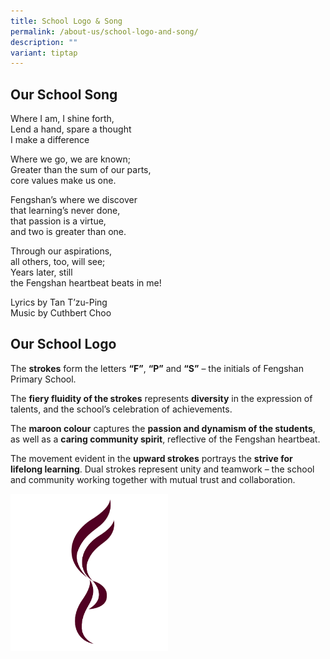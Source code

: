 ```yaml
---
title: School Logo & Song
permalink: /about-us/school-logo-and-song/
description: ""
variant: tiptap
---
```

<h2>Our School Song</h2>
<p>Where I am, I shine forth, &nbsp;
<br>Lend a hand, spare a thought &nbsp;
<br>I make a difference</p>
<p>Where we go, we are known;
<br>Greater than the sum of our parts,
<br>core values make us one.</p>
<p>Fengshan’s where we discover
<br>that learning’s never done,
<br>that passion is a virtue,
<br>and two is greater than one.</p>
<p>Through our aspirations,
<br>all others, too, will see;
<br>Years later, still
<br>the Fengshan heartbeat beats in me!</p>
<p>Lyrics by Tan T’zu-Ping
<br>Music by Cuthbert Choo</p>
<h2>Our School Logo</h2>
<p>The&nbsp;<strong>strokes</strong>&nbsp;form the letters&nbsp;<strong>“F”</strong>,&nbsp;<strong>“P”</strong>&nbsp;and&nbsp;<strong>“S”</strong>&nbsp;–
the initials of Fengshan Primary School.</p>
<p>The&nbsp;<strong>fiery fluidity of the strokes</strong>&nbsp;represents&nbsp;<strong>diversity</strong>&nbsp;in
the expression of talents, and the school’s celebration of achievements.</p>
<p>The&nbsp;<strong>maroon colour</strong>&nbsp;captures the&nbsp;<strong>passion and dynamism of the students</strong>,
as well as a&nbsp;<strong>caring community spirit</strong>, reflective
of the Fengshan heartbeat.</p>
<p>The movement evident in the&nbsp;<strong>upward strokes</strong>&nbsp;portrays
the&nbsp;<strong>strive for lifelong learning</strong>. Dual strokes represent
unity and teamwork – the school and community working together with mutual
trust and collaboration.</p>
<div class="isomer-image-wrapper">
<img style="width: 50%;" height="auto" width="100%" alt="" src="/images/School Logo and Photo Design/Fengshan_Logo_Symbol.png">
</div>
<p></p>
<p></p>